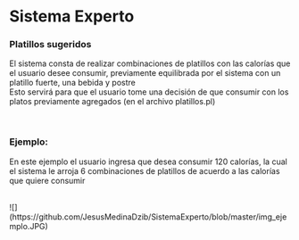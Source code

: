 <h1>Sistema Experto</h1>
<h3>Platillos sugeridos</h3>
<p>El sistema consta de realizar combinaciones de platillos con las calorías que el usuario desee consumir, previamente equilibrada por el sistema con un platillo fuerte, una bebida y postre <br>
Esto servirá para que el usuario tome una decisión de que consumir con los platos previamente agregados (en el archivo platillos.pl)
 </p>
<br>
<h3>Ejemplo:</h3>
<p>En este ejemplo el usuario ingresa que desea consumir 120 calorías, la cual el sistema le arroja 6 combinaciones de platillos de acuerdo a las calorías que quiere consumir </p><br>
![](https://github.com/JesusMedinaDzib/SistemaExperto/blob/master/img_ejemplo.JPG)
